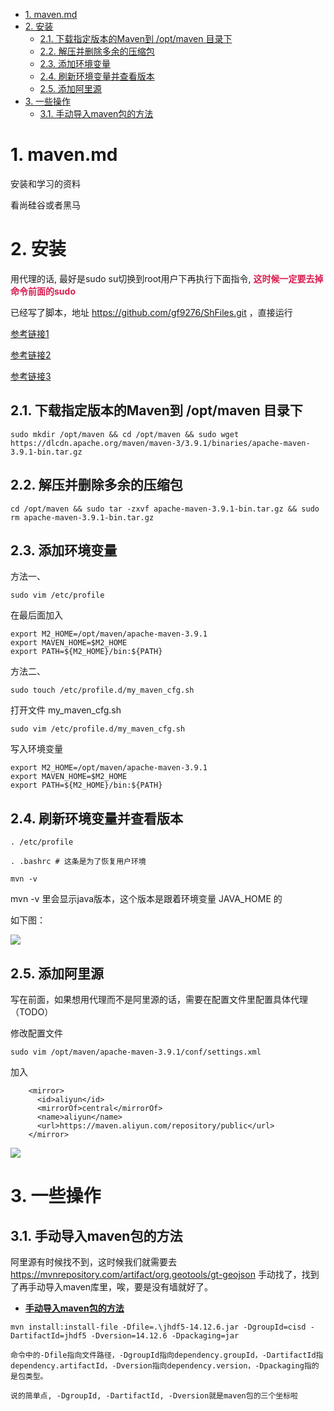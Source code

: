 <!-- TOC -->

- [1. maven.md](#1-mavenmd)
- [2. 安装](#2-安装)
  - [2.1. 下载指定版本的Maven到 /opt/maven 目录下](#21-下载指定版本的maven到-optmaven-目录下)
  - [2.2. 解压并删除多余的压缩包](#22-解压并删除多余的压缩包)
  - [2.3. 添加环境变量](#23-添加环境变量)
  - [2.4. 刷新环境变量并查看版本](#24-刷新环境变量并查看版本)
  - [2.5. 添加阿里源](#25-添加阿里源)
- [3. 一些操作](#3-一些操作)
  - [3.1. 手动导入maven包的方法](#31-手动导入maven包的方法)

<!-- /TOC -->

# 1. maven.md

安装和学习的资料

看尚硅谷或者黑马


# 2. 安装

用代理的话, 最好是sudo su切换到root用户下再执行下面指令, **<font color=#D81D4F > 这时候一定要去掉命令前面的sudo </font>**

已经写了脚本，地址 https://github.com/gf9276/ShFiles.git ，直接运行

[参考链接1](https://cloud.tencent.com/developer/article/1649751#:~:text=%E5%9C%A8%20Ubuntu%20%E4%BD%BF%E7%94%A8%20apt%20%E5%AE%89%E8%A3%85%20Maven%20%E9%9D%9E%E5%B8%B8%E7%AE%80%E5%8D%95%E7%9B%B4%E6%8E%A5%E3%80%82%20%E5%8D%87%E7%BA%A7%E8%BD%AF%E4%BB%B6%E5%8C%85%E7%B4%A2%E5%BC%95%EF%BC%8C%E5%B9%B6%E4%B8%94%E8%BE%93%E5%85%A5%E4%B8%8B%E9%9D%A2%E7%9A%84%E5%91%BD%E4%BB%A4%EF%BC%8C%E5%AE%89%E8%A3%85,maven%20%E6%83%B3%E8%A6%81%E9%AA%8C%E8%AF%81%E5%AE%89%E8%A3%85%E6%98%AF%E5%90%A6%E6%88%90%E5%8A%9F%EF%BC%8C%E8%BF%90%E8%A1%8C%20mvn%20-version%20%EF%BC%9A%20mvn%20-version%20%E8%BE%93%E5%87%BA%E7%9C%8B%E8%B5%B7%E6%9D%A5%E5%83%8F%E4%B8%8B%E9%9D%A2%E8%BF%99%E6%A0%B7%EF%BC%9A)

[参考链接2](https://blog.csdn.net/weixin_45428910/article/details/127956322)

[参考链接3](https://www.cnblogs.com/chinda/p/14297338.html)


## 2.1. 下载指定版本的Maven到 /opt/maven 目录下

```
sudo mkdir /opt/maven && cd /opt/maven && sudo wget https://dlcdn.apache.org/maven/maven-3/3.9.1/binaries/apache-maven-3.9.1-bin.tar.gz
```

## 2.2. 解压并删除多余的压缩包

```
cd /opt/maven && sudo tar -zxvf apache-maven-3.9.1-bin.tar.gz && sudo rm apache-maven-3.9.1-bin.tar.gz
```

## 2.3. 添加环境变量

方法一、
```
sudo vim /etc/profile
```

在最后面加入

```
export M2_HOME=/opt/maven/apache-maven-3.9.1
export MAVEN_HOME=$M2_HOME
export PATH=${M2_HOME}/bin:${PATH}
```

方法二、
```
sudo touch /etc/profile.d/my_maven_cfg.sh
```

打开文件 my_maven_cfg.sh
```
sudo vim /etc/profile.d/my_maven_cfg.sh
```

写入环境变量
```
export M2_HOME=/opt/maven/apache-maven-3.9.1
export MAVEN_HOME=$M2_HOME
export PATH=${M2_HOME}/bin:${PATH}
```

## 2.4. 刷新环境变量并查看版本

```
. /etc/profile
```

```
. .bashrc # 这条是为了恢复用户环境
```

```
mvn -v
```

mvn -v 里会显示java版本，这个版本是跟着环境变量 JAVA_HOME 的

如下图：

![](https://cdn.jsdelivr.net/gh/gf9276/image/java/20230416232240.png)

## 2.5. 添加阿里源

写在前面，如果想用代理而不是阿里源的话，需要在配置文件里配置具体代理（TODO）


修改配置文件
```
sudo vim /opt/maven/apache-maven-3.9.1/conf/settings.xml
```

加入

```
    <mirror>
      <id>aliyun</id>
      <mirrorOf>central</mirrorOf>
      <name>aliyun</name>
      <url>https://maven.aliyun.com/repository/public</url>
    </mirror>
```

![](https://cdn.jsdelivr.net/gh/gf9276/image/java/20230401195604.png)


# 3. 一些操作

## 3.1. 手动导入maven包的方法

阿里源有时候找不到，这时候我们就需要去 https://mvnrepository.com/artifact/org.geotools/gt-geojson 手动找了，找到了再手动导入maven库里，唉，要是没有墙就好了。

* **[手动导入maven包的方法](https://blog.csdn.net/nickDaDa/article/details/105674344)**

```
mvn install:install-file -Dfile=.\jhdf5-14.12.6.jar -DgroupId=cisd -DartifactId=jhdf5 -Dversion=14.12.6 -Dpackaging=jar
```

```
命令中的-Dfile指向文件路径，-DgroupId指向dependency.groupId，-DartifactId指dependency.artifactId，-Dversion指向dependency.version，-Dpackaging指的是包类型。

说的简单点, -DgroupId, -DartifactId, -Dversion就是maven包的三个坐标啦
```